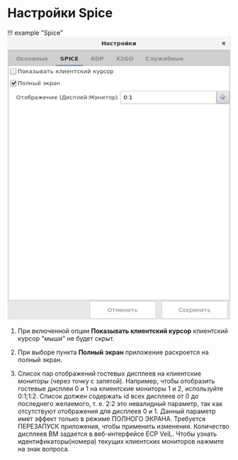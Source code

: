 # Настройки Spice

!!! example "Spice"
    ![image](../../_assets/vdi/thin_client/settings_spice.png)
    
1. При включенной опции **Показывать клиентский курсор** клиентский курсор "мыши" не будет скрыт.

1. При выборе пункта **Полный экран** приложение раскроется на полный экран.

1. Список пар отображений гостевых дисплеев на клиентские мониторы (через точку с запятой). 
Например, чтобы отобразить гостевые дисплеи 0 и 1 на клиентские мониторы 1 и 2,
используйте 0:1;1:2. Список должен содержать id всех дисплеев от 0 до
последнего желаемого, т. е. 2:2 это невалидный параметр, так как отсутствуют
отображения для дисплеев 0 и 1. Данный параметр имет эффект только в режиме
ПОЛНОГО ЭКРАНА. Требуется ПЕРЕЗАПУСК приложения, чтобы применить изменения.
Количество дисплеев ВМ задается в веб-интерфейсе ECP VeiL. Чтобы узнать идентификаторы(номера)
текущих клиентских мониторов нажмите на знак вопроса.
